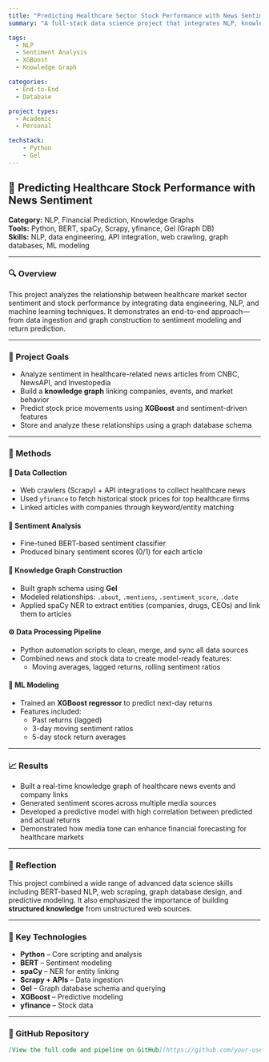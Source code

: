 ```yaml
---
title: "Predicting Healthcare Sector Stock Performance with News Sentiment"
summary: "A full-stack data science project that integrates NLP, knowledge graphs, and machine learning to analyze how healthcare-related news sentiment impacts stock market movements."

tags:
  - NLP
  - Sentiment Analysis
  - XGBoost
  - Knowledge Graph

categories:
  - End-to-End
  - Database

project types: 
  - Academic
  - Personal

techstack:
    - Python
    - Gel
---
```


## 🧬 Predicting Healthcare Stock Performance with News Sentiment

**Category:** NLP, Financial Prediction, Knowledge Graphs  
**Tools:** Python, BERT, spaCy, Scrapy, yfinance, Gel (Graph DB)  
**Skills:** NLP, data engineering, API integration, web crawling, graph databases, ML modeling

---

### 🔍 Overview

This project analyzes the relationship between healthcare market sector sentiment and stock performance by integrating data engineering, NLP, and machine learning techniques. It demonstrates an end-to-end approach—from data ingestion and graph construction to sentiment modeling and return prediction.

---

### 🎯 Project Goals

- Analyze sentiment in healthcare-related news articles from CNBC, NewsAPI, and Investopedia  
- Build a **knowledge graph** linking companies, events, and market behavior  
- Predict stock price movements using **XGBoost** and sentiment-driven features  
- Store and analyze these relationships using a graph database schema

---

### 🧱 Methods

#### 📰 Data Collection
- Web crawlers (Scrapy) + API integrations to collect healthcare news  
- Used `yfinance` to fetch historical stock prices for top healthcare firms  
- Linked articles with companies through keyword/entity matching

#### 🔎 Sentiment Analysis
- Fine-tuned BERT-based sentiment classifier  
- Produced binary sentiment scores (0/1) for each article  

#### 🧠 Knowledge Graph Construction
- Built graph schema using **Gel**  
- Modeled relationships: `.about`, `.mentions`, `.sentiment_score`, `.date`  
- Applied spaCy NER to extract entities (companies, drugs, CEOs) and link them to articles  

#### ⚙️ Data Processing Pipeline
- Python automation scripts to clean, merge, and sync all data sources  
- Combined news and stock data to create model-ready features:  
  - Moving averages, lagged returns, rolling sentiment ratios

#### 🤖 ML Modeling
- Trained an **XGBoost regressor** to predict next-day returns  
- Features included:  
  - Past returns (lagged)  
  - 3-day moving sentiment ratios  
  - 5-day stock return averages

---

### 📈 Results

- Built a real-time knowledge graph of healthcare news events and company links  
- Generated sentiment scores across multiple media sources  
- Developed a predictive model with high correlation between predicted and actual returns  
- Demonstrated how media tone can enhance financial forecasting for healthcare markets

---

### 📌 Reflection

This project combined a wide range of advanced data science skills including BERT-based NLP, web scraping, graph database design, and predictive modeling. It also emphasized the importance of building **structured knowledge** from unstructured web sources.

---

### 🧰 Key Technologies

- **Python** – Core scripting and analysis  
- **BERT** – Sentiment modeling  
- **spaCy** – NER for entity linking  
- **Scrapy + APIs** – Data ingestion  
- **Gel** – Graph database schema and querying  
- **XGBoost** – Predictive modeling  
- **yfinance** – Stock data

---

### 🔗 GitHub Repository 


```markdown
[View the full code and pipeline on GitHub](https://github.com/your-username/healthcare-sentiment-graph)
```
